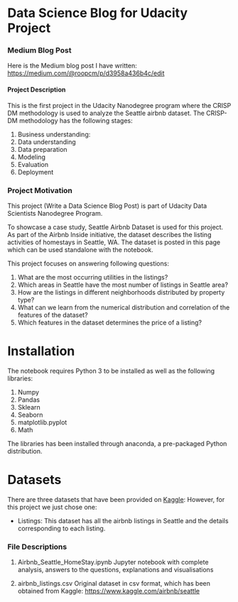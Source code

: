 # Data Science Blog for Udacity Project 

### Medium Blog Post
Here is the Medium blog post I have written: https://medium.com/@roopcm/p/d3958a436b4c/edit


#### Project Description 
This is the first project in the Udacity Nanodegree program where the CRISP DM methodology is used  to analyze the Seattle airbnb dataset. 
The CRISP-DM methodology has the following stages:
1. Business understanding: 
2. Data understanding
3. Data preparation
4. Modeling
5. Evaluation
6. Deployment


### Project Motivation
This project (Write a Data Science Blog Post) is part of Udacity Data Scientists Nanodegree Program.

To showcase a case study, Seattle Airbnb Dataset is used for this project. As part of the Airbnb Inside initiative, the dataset describes the listing activities of homestays in Seattle, WA. The dataset is posted in this page which can be used standalone with the notebook.

This project focuses on answering following questions:
 1. What are the most occurring utilities in the listings?
 2. Which areas in Seattle have the most number of listings in Seattle area?
 3. How are the listings in different neighborhoods distributed by property type? 
 4. What can we learn from the numerical distribution and correlation of the features of the dataset?
 5. Which features in the dataset determines the price of a listing?

# Installation

The notebook requires Python 3 to be installed as well as the following libraries: 
1. Numpy
2. Pandas
3. Sklearn
4. Seaborn
5. matplotlib.pyplot
6. Math

The libraries has been installed through anaconda, a pre-packaged Python distribution.

# Datasets
There are three datasets that have been provided on [Kaggle](https://www.kaggle.com/airbnb/seattle): However, for this project we just chose one:
* Listings: This dataset has all the airbnb listings in Seattle and the details corresponding to each listing. 


### File Descriptions
1. Airbnb_Seattle_HomeStay.ipynb
Jupyter notebook with complete analysis, answers to the questions, explanations and visualisations

2. airbnb_listings.csv
Original dataset in csv format, which has been obtained from Kaggle: https://www.kaggle.com/airbnb/seattle
